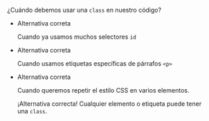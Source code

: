 ¿Cuándo debemos usar una `class` en nuestro código?

- Alternativa correta
    
    Cuando ya usamos muchos selectores `id`
    
- Alternativa correta
    
    Cuando usamos etiquetas específicas de párrafos `<p>`
    
- Alternativa correta
    
    Cuando queremos repetir el estilo CSS en varios elementos.
    
    ¡Alternativa correcta! Cualquier elemento o etiqueta puede tener una `class`.